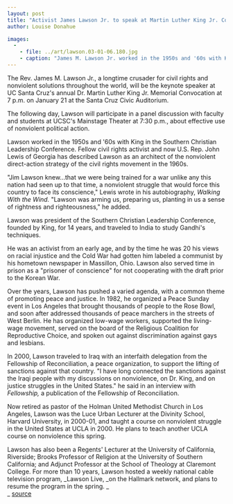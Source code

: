 ```yaml
---
layout: post
title: "Activist James Lawson Jr. to speak at Martin Luther King Jr. Convocation"
author: Louise Donahue

images:
  -
    - file: ../art/lawson.03-01-06.180.jpg
    - caption: "James M. Lawson Jr. worked in the 1950s and '60s with King in the Southern Christian Leadership Conference. Photo: Rick Reinhard, Fellowship of Reconciliation."
---
```


The Rev. James M. Lawson Jr., a longtime crusader for civil rights and nonviolent solutions throughout the world, will be the keynote speaker at UC Santa Cruz's annual Dr. Martin Luther King Jr. Memorial Convocation at 7 p.m. on January 21 at the Santa Cruz Civic Auditorium.

The following day, Lawson will participate in a panel discussion with faculty and students at UCSC's Mainstage Theater at 7:30 p.m., about effective use of nonviolent political action.

Lawson worked in the 1950s and '60s with King in the Southern Christian Leadership Conference. Fellow civil rights activist and now U.S. Rep. John Lewis of Georgia has described Lawson as an architect of the nonviolent direct-action strategy of the civil rights movement in the 1960s.   

"Jim Lawson knew...that we were being trained for a war unlike any this nation had seen up to that time, a nonviolent struggle that would force this country to face its conscience," Lewis wrote in his autobiography, _Walking With the Wind._ "Lawson was arming us, preparing us, planting in us a sense of rightness and righteousness," he added.  

Lawson was president of the Southern Christian Leadership Conference, founded by King, for 14 years, and traveled to India to study Gandhi's techniques.   

He was an activist from an early age, and by the time he was 20 his views on racial injustice and the Cold War had gotten him labeled a communist by his hometown newspaper in Massillon, Ohio. Lawson also served time in prison as a "prisoner of conscience" for not cooperating with the draft prior to the Korean War.   

Over the years, Lawson has pushed a varied agenda, with a common theme of promoting peace and justice. In 1982, he organized a Peace Sunday event in Los Angeles that brought thousands of people to the Rose Bowl, and soon after addressed thousands of peace marchers in the streets of West Berlin. He has organized low-wage workers, supported the living-wage movement, served on the board of the Religious Coalition for Reproductive Choice, and spoken out against discrimination against gays and lesbians.  

In 2000, Lawson traveled to Iraq with an interfaith delegation from the Fellowship of Reconciliation, a peace organization, to support the lifting of sanctions against that country. "I have long connected the sanctions against the Iraqi people with my discussions on nonviolence, on Dr. King, and on justice struggles in the United States." he said in an interview with _Fellowship,_ a publication of the Fellowship of Reconciliation.  

Now retired as pastor of the Holman United Methodist Church in Los Angeles, Lawson was the Luce Urban Lecturer at the Divinity School, Harvard University, in 2000-01, and taught a course on nonviolent struggle in the United States at UCLA in 2000. He plans to teach another UCLA course on nonviolence this spring.  

Lawson has also been a Regents' Lecturer at the University of California, Riverside; Brooks Professor of Religion at the University of Southern California; and Adjunct Professor at the School of Theology at Claremont College. For more than 10 years, Lawson hosted a weekly national cable television program, _Lawson Live, _on the Hallmark network, and plans to resume the program in the spring. _  
_
[source](http://www1.ucsc.edu/currents/02-03/01-06/lawson.html "Permalink to lawson")
